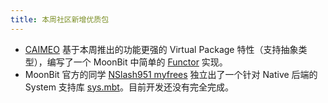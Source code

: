```yaml
---
title: 本周社区新增优质包
---
```


- [CAIMEO](https://github.com/CAIMEOX) 基于本周推出的功能更强的 Virtual Package 特性（支持抽象类型），编写了一个 MoonBit 中简单的 [Functor](https://github.com/CAIMEOX/functor) 实现。
- MoonBit 官方的同学 [NSlash951 myfrees](https://github.com/myfreess) 独立出了一个针对 Native 后端的 System 支持库 [sys.mbt](https://github.com/myfreess/sys.mbt)。目前开发还没有完全完成。